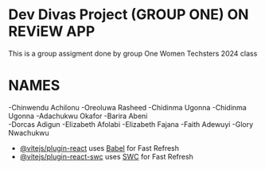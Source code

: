# Dev Divas Project (GROUP ONE) ON REViEW APP

This is a group assigment done by group One Women Techsters 2024 class
# NAMES
-Chinwendu Achilonu
-Oreoluwa Rasheed 
-Chidinma Ugonna
-Chidinma Ugonna 
-Adachukwu Okafor 
-Barira Abeni  
-Dorcas Adigun
-Elizabeth Afolabi 
-Elizabeth Fajana 
-Faith Adewuyi 
-Glory Nwachukwu 

- [@vitejs/plugin-react](https://github.com/vitejs/vite-plugin-react/blob/main/packages/plugin-react/README.md) uses [Babel](https://babeljs.io/) for Fast Refresh
- [@vitejs/plugin-react-swc](https://github.com/vitejs/vite-plugin-react-swc) uses [SWC](https://swc.rs/) for Fast Refresh
